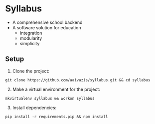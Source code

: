 # Syllabus
- A comprehensive school backend
- A software solution for education
  - integration
  - modularity
  - simplicity


## Setup
1. Clone the project:

  `git clone https://github.com/aaivazis/syllabus.git && cd syllabus`

2. Make a virtual environment for the project:

  `mkvirtualenv syllabus && workon syllabus`

3. Install dependencies:

  `pip install -r requirements.pip && npm install`
